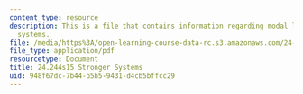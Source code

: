 ```yaml
---
content_type: resource
description: This is a file that contains information regarding modal logic stronger
  systems.
file: /media/https%3A/open-learning-course-data-rc.s3.amazonaws.com/24-244-modal-logic-spring-2015/948f67dc7b44b5b59431d4cb5bffcc29_MIT24_244S15_Stronger.pdf
file_type: application/pdf
resourcetype: Document
title: 24.244s15 Stronger Systems
uid: 948f67dc-7b44-b5b5-9431-d4cb5bffcc29
---
```

